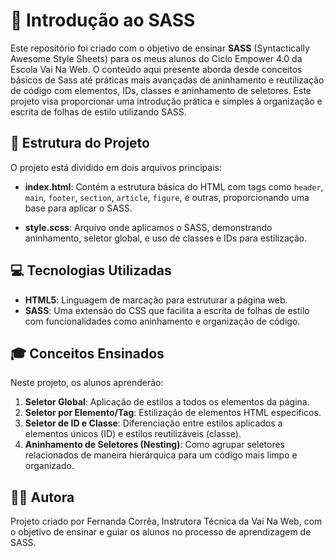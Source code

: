 # 🌟 Introdução ao SASS

Este repositório foi criado com o objetivo de ensinar **SASS** (Syntactically Awesome Style Sheets) para os meus alunos do Ciclo Empower 4.0 da Escola Vai Na Web. O conteúdo aqui presente aborda desde conceitos básicos de Sass até práticas mais avançadas de aninhamento e reutilização de código com elementos, IDs, classes e aninhamento de seletores. Este projeto visa proporcionar uma introdução prática e simples à organização e escrita de folhas de estilo utilizando SASS.

## 📂 Estrutura do Projeto

O projeto está dividido em dois arquivos principais:

- **index.html**: Contém a estrutura básica do HTML com tags como `header`, `main`, `footer`, `section`, `article`, `figure`, e outras, proporcionando uma base para aplicar o SASS.
  
- **style.scss**: Arquivo onde aplicamos o SASS, demonstrando aninhamento, seletor global, e uso de classes e IDs para estilização.

## 💻 Tecnologias Utilizadas

- **HTML5**: Linguagem de marcação para estruturar a página web.
- **SASS**: Uma extensão do CSS que facilita a escrita de folhas de estilo com funcionalidades como aninhamento e organização de código.

## 🎓 Conceitos Ensinados

Neste projeto, os alunos aprenderão:

1. **Seletor Global**: Aplicação de estilos a todos os elementos da página.
2. **Seletor por Elemento/Tag**: Estilização de elementos HTML específicos.
3. **Seletor de ID e Classe**: Diferenciação entre estilos aplicados a elementos únicos (ID) e estilos reutilizáveis (classe).
4. **Aninhamento de Seletores (Nesting)**: Como agrupar seletores relacionados de maneira hierárquica para um código mais limpo e organizado.

## 👩‍🏫 Autora
Projeto criado por Fernanda Corrêa, Instrutora Técnica da Vai Na Web, com o objetivo de ensinar e guiar os alunos no processo de aprendizagem de SASS.
